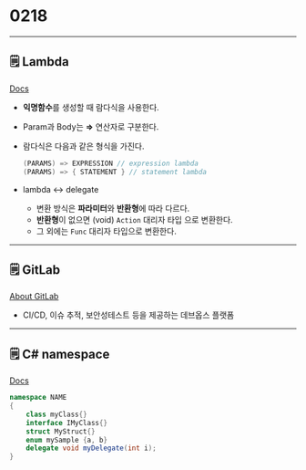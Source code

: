 # 0218

---

## 🗒️ Lambda

[Docs](https://docs.microsoft.com/ko-kr/dotnet/csharp/language-reference/operators/lambda-expressions)

- **익명함수**를 생성할 때 람다식을 사용한다.
- Param과 Body는 **⇒** 연산자로 구분한다.
- 람다식은 다음과 같은 형식을 가진다.
    
    ```csharp
    (PARAMS) => EXPRESSION // expression lambda
    (PARAMS) => { STATEMENT } // statement lambda
    ```
    
- lambda ↔ delegate
    - 변환 방식은 **파라미터**와 **반환형**에 따라 다르다.
    - **반환형**이 없으면 (void) `Action` 대리자 타입 으로 변환한다.
    - 그 외에는 `Func` 대리자 타입으로 변환한다.

---

## 🗒️ GitLab

[About GitLab](https://about.gitlab.com/company/)

- CI/CD, 이슈 추적, 보안성테스트 등을 제공하는 데브옵스 플랫폼

---

## 🗒️ C# namespace

[Docs](https://docs.microsoft.com/ko-kr/dotnet/csharp/language-reference/keywords/namespace)

```csharp
namespace NAME
{
	class myClass{}
	interface IMyClass{}
	struct MyStruct{}
	enum mySample {a, b}
	delegate void myDelegate(int i);
}
```